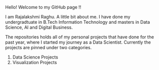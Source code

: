 Hello! Welcome to my GitHub page !!

I am Rajalakshmi Raghu. A little bit about me. I have done my undergradtuate in B.Tech Information Technology and masters in Data Science, AI and Digital Business. 

The repositories holds all of my personal projects that have done for the past year, where I started my journey as a Data Scientist. Currently the projects are pinned under two categories.

1. Data Science Projects
2. Visualization Projects

